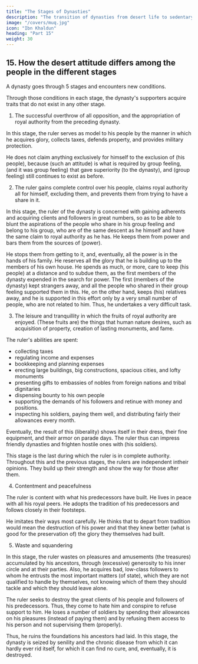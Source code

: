 ```yaml
---
title: "The Stages of Dynasties"
description: "The transition of dynasties from desert life to sedentary culture"
image: "/covers/muq.jpg"
icon: "Ibn Khaldun"
heading: "Part 15"
weight: 30
---
```




## 15.  How the desert attitude differs among the people in the different stages

A dynasty goes through 5 stages and encounters new conditions. 

Through those conditions in each stage, the dynasty's supporters acquire traits that do not exist in any other stage. 

<!-- Traits of character are the natural result of the peculiar situations in which they are found. -->
<!-- The conditions and stages of a dynasty are as a rule no more than five (in number). -->

1. The successful overthrow of all opposition, and the appropriation of royal authority from the preceding dynasty. 

In this stage, the ruler serves as model to his people by the manner in which he acquires glory, collects taxes, defends property, and provides military protection. 

He does not claim anything exclusively for himself to the exclusion of (his people), because (such an attitude) is what is required by group feeling, (and it was group feeling) that gave superiority (to the dynasty), and (group feeling) still continues to exist as before.

2. The ruler gains complete control over his people, claims royal authority all for himself, excluding them, and prevents them
from trying to have a share in it. 

In this stage, the ruler of the dynasty is concerned with gaining adherents and acquiring clients and followers in great numbers, so as to be able to blunt the aspirations of the people who share in his group feeling and belong to his group, who are of the same descent as he himself and have the same claim to royal authority as he has. He keeps them from power and bars them from the sources of (power).

He stops them from getting to it, and, eventually, all the power is in the hands of his family. He reserves all the glory that he is building up to the members of his own house. He spends as much, or more, care to keep (his people) at a distance and to subdue them, as the first members of the dynasty expended in the search for power. The first (members of the dynasty) kept strangers away, and all the people who shared in their group feeling supported them in this. He, on the other hand, keeps (his) relatives away, and he is supported in this effort only by a very small number of people, who are not related to him. Thus, he
undertakes a very difficult task. 

3. The leisure and tranquillity in which the fruits of royal authority are enjoyed. (These fruits are) the things that human nature desires, such as acquisition of property, creation of lasting monuments, and fame. 

The ruler's abilities are spent:
- collecting taxes
- regulating income and expenses
- bookkeeping and planning expenses
- erecting large buildings, big constructions, spacious cities, and lofty monuments
- presenting gifts to embassies of nobles from foreign nations and tribal dignitaries
- dispensing bounty to his own people
- supporting the demands of his followers and retinue with money and positions. 
- inspecting his soldiers, paying them well, and distributing fairly their allowances every month. 

Eventually, the result of this (liberality) shows itself in their dress, their fine equipment, and their armor on parade days. The ruler thus can impress friendly dynasties and frighten hostile ones with (his soldiers). 

This stage is the last during which the ruler is in complete authority. Throughout this and the previous stages, the rulers are independent intheir opinions. They build up their strength and show the way for those after them.

4. Contentment and peacefulness

The ruler is content with what his predecessors have built. He lives in peace with all his royal peers. He
adopts the tradition of his predecessors and follows closely in their footsteps. 

He imitates their ways most carefully. He thinks that to depart from tradition would mean the destruction of his power and that they knew better (what is good for the preservation of) the glory they themselves had built.

5. Waste and squandering

In this stage, the ruler wastes on pleasures and amusements (the treasures) accumulated by his ancestors, through (excessive) generosity to his inner circle and at their parties. Also, he acquires bad, low-class followers to whom he entrusts the most important matters (of state), which they are not qualified to handle by themselves, not knowing which
of them they should tackle and which they should leave alone. 

The ruler seeks to destroy the great clients of his people and followers of his predecessors. Thus, they come to hate him and conspire to refuse support to him. He loses a number of soldiers by spending their allowances on his
pleasures (instead of paying them) and by refusing them access to his person and not supervising them (properly). 

Thus, he ruins the foundations his ancestors had laid. In this stage, the dynasty is seized by senility and the chronic disease from which it can hardly ever rid itself, for which it can find no cure, and, eventually, it is destroyed.
